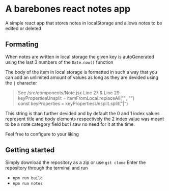 # **A barebones react notes app**

A simple react app that stores notes in localStorage and allows notes to be edited or deleted

## Formating

When notes are written in local storage the given key is autoGenerated using the last 3 numbers of the `Date.now()` function

The body of the item in local storage is formatted in such a way that you can add an unlimited amount of values as long as they are devided using the `|` character

> See /src/components/Note.jsx Line 27 & Line 29\
> keyPropertiesUnsplit = itemFromLocal.replaceAll('"', "")\
> const keyProperties = keyPropertiesUnsplit.split("|")

This string is than further devided and by default the 0 and 1 index values represent title and body elements respectively
the 2 index value was meant to be a note category field but i saw no need for it at the time.

Feel free to configure to your liking

## Getting started

Simply download the repository as a zip or use `git clone`
Enter the repository through the terminal and run

- `npm run build`
- `npm run notes`

